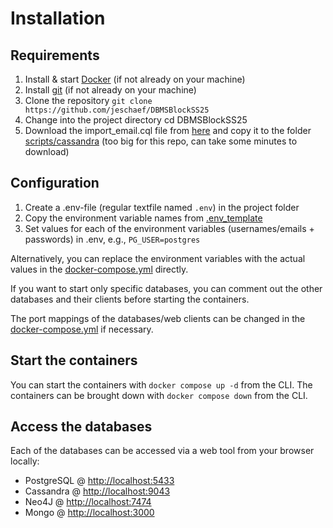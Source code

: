 # Installation

## Requirements

1. Install & start [Docker](https://docs.docker.com/get-started/get-docker/) (if not already on your machine)
2. Install [git](https://git-scm.com/book/en/v2/Getting-Started-Installing-Git) (if not already on your machine)
3. Clone the repository `git clone https://github.com/jeschaef/DBMSBlockSS25`
4. Change into the project directory cd DBMSBlockSS25
5. Download the import_email.cql file from [here](https://hessenbox-a10.rz.uni-frankfurt.de/getlink/fi76drYoUYfX4TMo42SVkN/import_email.cql) and copy it to the folder [scripts/cassandra](scripts/cassandra) (too big for this repo, can take some minutes to download)

## Configuration

1. Create a .env-file (regular textfile named `.env`) in the project folder
2. Copy the environment variable names from [.env_template](.env_template)
3. Set values for each of the environment variables (usernames/emails + passwords) in .env, e.g., `PG_USER=postgres`

Alternatively, you can replace the environment variables with the actual values in the [docker-compose.yml](docker-compose.yml) directly.

If you want to start only specific databases, you can comment out the other databases and their clients before starting the containers.

The port mappings of the databases/web clients can be changed in the [docker-compose.yml](docker-compose.yml) if necessary.

## Start the containers

You can start the containers with `docker compose up -d` from the CLI. 
The containers can be brought down with `docker compose down` from the CLI.

## Access the databases

Each of the databases can be accessed via a web tool from your browser locally:
- PostgreSQL @ [http://localhost:5433](http://localhost:5433)
- Cassandra @ [http://localhost:9043](http://localhost:9043)
- Neo4J @ [http://localhost:7474](http://localhost:7474)
- Mongo @ [http://localhost:3000](http://localhost:3000)